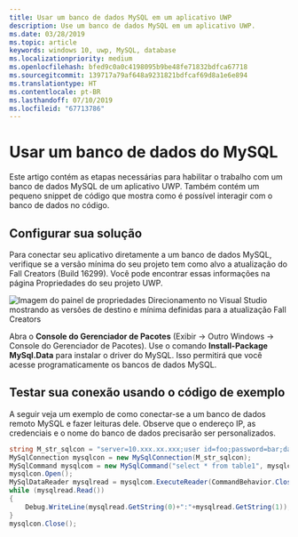 ```yaml
---
title: Usar um banco de dados MySQL em um aplicativo UWP
description: Use um banco de dados MySQL em um aplicativo UWP.
ms.date: 03/28/2019
ms.topic: article
keywords: windows 10, uwp, MySQL, database
ms.localizationpriority: medium
ms.openlocfilehash: bfed9c0a0c4198095b9be48fe71832bdfca67718
ms.sourcegitcommit: 139717a79af648a9231821bdfcaf69d8a1e6e894
ms.translationtype: HT
ms.contentlocale: pt-BR
ms.lasthandoff: 07/10/2019
ms.locfileid: "67713786"
---
```

# <a name="use-a-mysql-database"></a>Usar um banco de dados do MySQL
Este artigo contém as etapas necessárias para habilitar o trabalho com um banco de dados MySQL de um aplicativo UWP. Também contém um pequeno snippet de código que mostra como é possível interagir com o banco de dados no código.

## <a name="set-up-your-solution"></a>Configurar sua solução

Para conectar seu aplicativo diretamente a um banco de dados MySQL, verifique se a versão mínima do seu projeto tem como alvo a atualização do Fall Creators (Build 16299).  Você pode encontrar essas informações na página Propriedades do seu projeto UWP.

![Imagem do painel de propriedades Direcionamento no Visual Studio mostrando as versões de destino e mínima definidas para a atualização Fall Creators](images/min-version-fall-creators.png)

Abra o **Console do Gerenciador de Pacotes** (Exibir -> Outro Windows -> Console do Gerenciador de Pacotes). Use o comando **Install-Package MySql.Data** para instalar o driver do MySQL. Isso permitirá que você acesse programaticamente os bancos de dados MySQL.

## <a name="test-your-connection-using-sample-code"></a>Testar sua conexão usando o código de exemplo
A seguir veja um exemplo de como conectar-se a um banco de dados remoto MySQL e fazer leituras dele. Observe que o endereço IP, as credenciais e o nome do banco de dados precisarão ser personalizados.

```csharp
string M_str_sqlcon = "server=10.xxx.xx.xxx;user id=foo;password=bar;database=baz";
MySqlConnection mysqlcon = new MySqlConnection(M_str_sqlcon);
MySqlCommand mysqlcom = new MySqlCommand("select * from table1", mysqlcon);
mysqlcon.Open();
MySqlDataReader mysqlread = mysqlcom.ExecuteReader(CommandBehavior.CloseConnection);
while (mysqlread.Read())
{
    Debug.WriteLine(mysqlread.GetString(0)+":"+mysqlread.GetString(1));
}
mysqlcon.Close();
```
